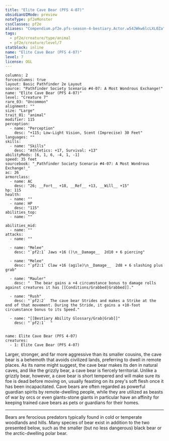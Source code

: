 ```yaml
---
title: "Elite Cave Bear (PFS 4-07)"
obsidianUIMode: preview
noteType: pf2eMonster
cssClasses: pf2e
aliases: "Compendium.pf2e.pfs-season-4-bestiary.Actor.w54JWkw6lcLXL0Za" 
tags:
  - pf2e/creature/type/animal
  - pf2e/creature/level/7
statblock: inline
name: "Elite Cave Bear (PFS 4-07)"
level: 7
license: OGL
---
```


```statblock
columns: 2
forcecolumns: true
layout: Basic Pathfinder 2e Layout
source: "Pathfinder Society Scenario #4-07: A Most Wondrous Exchange!"
name: "Elite Cave Bear (PFS 4-07)"
level: "Creature 7"
rare_03: "Uncommon"
alignment: ""
size: "Large"
trait_01: "animal"
modifier: 115
perception:
  - name: "Perception"
    desc: "+115; Low-Light Vision, Scent (Imprecise) 30 Feet"
languages: ""
skills:
  - name: "Skills"
    desc: "Athletics: +17, Survival: +13"
abilityMods: [6, 1, 6, -4, 1, -1]
speed: 35 feet
sourcebook: "_Pathfinder Society Scenario #4-07: A Most Wondrous Exchange!_"
ac: 26
armorclass:
  - name: AC
    desc: "26; __Fort__ +18, __Ref__ +13, __Will__ +15"
hp: 115
health:
  - name: ""
  - name: HP
    desc: "115"
abilities_top:
  - name: ""

abilities_mid:
  - name: ""
attacks:
  - name: ""

  - name: "Melee"
    desc: "`pf2:1` Jaws +16 ()\n__Damage__  2d10 + 6 piercing"

  - name: "Melee"
    desc: "`pf2:1` Claw +16 (agile)\n__Damage__  2d8 + 6 slashing plus grab"

  - name: "Mauler"
    desc: "  The bear gains a +4 circumstance bonus to damage rolls against creatures it has [[Conditions/Grabbed|Grabbed]]."

  - name: "Rush"
    desc: "`pf2:2`  The cave bear Strides and makes a Strike at the end of that movement. During the Stride, it gains a +10-foot circumstance bonus to its Speed."

  - name: "[[Bestiary Ability Glossary/Grab|Grab]]"
    desc: "`pf2:1`  "
 
```

```encounter-table
name: Elite Cave Bear (PFS 4-07)
creatures:
  - 1: Elite Cave Bear (PFS 4-07)
```



Larger, stronger, and far more aggressive than its smaller cousins, the cave bear is a behemoth that avoids civilized lands, preferring to dwell in remote places. As its name might suggest, the cave bear makes its den in natural caves, and like the grizzly bear, a cave bear is fiercely territorial. Unlike a grizzly bear, however, a cave bear is short tempered and will make sure its foe is dead before moving on, usually feasting on its prey's soft flesh once it has been incapacitated. Cave bears are often regarded as powerful guardian spirits by remote-dwelling people, while they are utilized as beasts of war by orcs or even giants-stone giants in particular have an affinity for keeping trained cave bears as pets or guardians for their homes.

* * *

Bears are ferocious predators typically found in cold or temperate woodlands and hills. Many species of bear exist in addition to the two presented below, such as the smaller (but no less dangerous) black bear or the arctic-dwelling polar bear.
